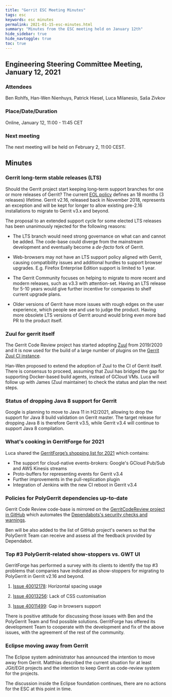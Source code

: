 ```yaml
---
title: "Gerrit ESC Meeting Minutes"
tags: esc
keywords: esc minutes
permalink: 2021-01-15-esc-minutes.html
summary: "Minutes from the ESC meeting held on January 12th"
hide_sidebar: true
hide_navtoggle: true
toc: true
---
```


## Engineering Steering Committee Meeting, January 12, 2021

### Attendees

Ben Rohlfs, Han-Wen Nienhuys, Patrick Hiesel, Luca Milanesio, Saša Zivkov

### Place/Date/Duration

Online, January 12, 11:00 - 11:45 CET

### Next meeting

The next meeting will be held on February 2, 11:00 CEST.

## Minutes

### Gerrit long-term stable releases (LTS)

Should the Gerrit project start keeping long-term support branches for one or
more releases of Gerrit? The current [EOL policy](https://www.gerritcodereview.com/support.html#supported-versions)
defines an 18 months (3 releases) lifetime. Gerrit v2.16, released back in
November 2018, represents an exception and will be kept for longer to allow
existing pre-2.16 installations to migrate to Gerrit v3.x and beyond.

The proposal to an extended support cycle for some elected LTS releases has been
unanimously rejected for the following reasons:

- The LTS branch would need strong governance on what can and cannot be added. The code-base
  could diverge from the mainstream development and eventually become a _de-facto_ fork of Gerrit.

- Web-browsers may not have an LTS support policy aligned with Gerrit, causing compatibility
  issues and additional hurdles to support browser upgrades. E.g. Firefox Enterprise Edition support
  is limited to 1 year.

- The Gerrit Community focuses on helping to migrate to more recent and modern releases, such as v3.3
  with attention-set. Having an LTS release for 5-10 years would give further incentive
  for companies to shelf current upgrade plans.

 - Older versions of Gerrit have more issues with rough edges on the user experience, which people see
   and use to judge the product. Having more obsolete LTS versions of
   Gerrit around would bring even more bad PR to the product itself.

### Zuul for gerrit itself

The Gerrit Code Review project has started adopting [Zuul](https://zuul-ci.org/) from 2019/2020 and
it is now used for the build of a large number of plugins on the [Gerrit Zuul CI instance](https://ci.gerritforge.com).

Han-Wen proposed to extend the adoption of Zuul to the CI of Gerrit itself.
There is consensus to proceed, assuming that Zuul has bridged the gap for supporting Docker-based
build agents, instead of GCloud VMs. Luca will follow up with James (Zuul maintainer) to check
the status and plan the next steps.

### Status of dropping Java 8 support for Gerrit

Google is planning to move to Java 11 in H2/2021, allowing to drop the support for Java 8 build
validation on Gerrit master. The target release for dropping Java 8 is therefore Gerrit v3.5, while
Gerrit v3.4 will continue to support Java 8 compilation.

### What's cooking in GerritForge for 2021

Luca shared the [GerritForge’s shopping list for 2021](https://gitenterprise.me/2021/01/04/2021-whats-cooking-in-gerritforge/)
which contains:

- The support for cloud-native events-brokers: Google's GCloud Pub/Sub and AWS Kinesis streams
- Proto-buffers for representing events for Gerrit v3.4
- Further improvements in the pull-replication plugin
- Integration of Jenkins with the new CI reboot in Gerrit v3.4

### Policies for PolyGerrit dependencies up-to-date

Gerrit Code Review code-base is mirrored on the [GerritCodeReview project in GitHub](https://github.com/gerritcodereview)
which automates the [Dependabots's security checks and warnings](https://dependabot.com/).

Ben will be also added to the list of GitHub project's owners so that the PolyGerrit Team can
receive and assess all the feedback provided by Dependabot.

### Top #3 PolyGerrit-related show-stoppers vs. GWT UI

GerritForge has performed a survey with its clients to identify the top #3 problems
that companies have indicated as show-stoppers for migrating to PolyGerrit in Gerrit v2.16
and beyond.

1. [Issue 40012178](https://issues.gerritcodereview.com/issues/40012178): Horizontal spacing usage

2. [Issue 40013256](https://issues.gerritcodereview.com/issues/40013256): Lack of CSS customisation

3. [Issue 40011499](https://issues.gerritcodereview.com/issues/40011499): Gap in browsers support

There is positive attitude for discussing those issues with Ben and the PolyGerrit Team and
find possible solutions. GerritForge has offered its development Team to cooperate with the
development and fix of the above issues, with the agreement of the rest of the community.

### Eclipse moving away from Gerrit

The Eclipse system administrator has announced the intention to move away from Gerrit.
Matthias described the current situation for at least JGit/EGit projects and the intention
to keep Gerrit as code-review system for the projects.

The discussion inside the Eclipse foundation continues, there are no actions for the ESC
at this point in time.
